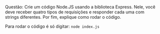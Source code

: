 Questão: Crie um código Node.JS usando a biblioteca Express. Nele, você deve receber quatro tipos de requisições e responder cada uma com strings diferentes. Por fim, explique como rodar o código.

Para rodar o código é só digitar:
`node index.js`